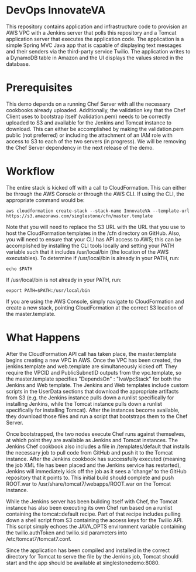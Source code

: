 DevOps InnovateVA
=================
This repository contains application and infrastructure code to provision an AWS VPC with a Jenkins server that polls this repository and a Tomcat application server that executes the application code.  The application is a simple Spring MVC Java app that is capable of displaying text messages and their senders via the third-party service Twilio.  The application writes to a DynamoDB table in Amazon and the UI displays the values stored in the database.

Prerequisites
=================
This demo depends on a running Chef Server with all the necessary cookbooks already uploaded.  Additionally, the validation key that the Chef Client uses to bootstrap itself (validation.pem) needs to be correctly uploaded to S3 and available for the Jenkins and Tomcat instance to download.  This can either be accomplished by making the validation.pem public (not preferred) or including the attachment of an IAM role with access to S3 to each of the two servers (in progress). We will be removing the Chef Server dependency in the next release of the demo.

Workflow
=================
The entire stack is kicked off with a call to CloudFormation.  This can either be through the AWS Console or through the AWS CLI.  If using the CLI, the appropriate command would be: 

```aws cloudformation create-stack --stack-name InnovateVA --template-url https://s3.amazonaws.com/singlestone/cfn/master.template```

Note that you will need to replace the S3 URL with the URL that you use to host the CloudFormation templates in the /cfn directory on GitHub.  Also, you will need to ensure that your CLI has API access to AWS; this can be accomplished by installing the CLI tools locally and setting your PATH variable such that it includes /usr/local/bin (the location of the AWS executables).  To determine if /usr/local/bin is already in your PATH, run:

```echo $PATH```

If /usr/local/bin is not already in your PATH, run:

```export PATH=$PATH:/usr/local/bin```

If you are using the AWS Console, simply navigate to CloudFormation and create a new stack, pointing CloudFormation at the correct S3 location of the master.template.

What Happens
=================
After the CloudFormation API call has taken place, the master.template begins creating a new VPC in AWS.  Once the VPC has been created, the jenkins.template and web.template are simultaneously kicked off.  They require the VPCID and PublicSubnetID outputs from the vpc.template, so the master.template specifies "DependsOn" : "IvaVpcStack" for both the Jenkins and Web template. The Jenkins and Web templates include custom scripts in the UserData sections that download the appropriate artifacts from S3 (e.g. the Jenkins instance pulls down a runlist specifically for installing Jenkins, while the Tomcat instance pulls down a runlist specifically for installing Tomcat). After the instances become available, they download those files and run a script that bootstraps them to the Chef Server.  

Once bootstrapped, the two nodes execute Chef runs against themselves, at which point they are available as Jenkins and Tomcat instances.  The Jenkins Chef cookbook also includes a file in /templates/default that installs the necessary job to pull code from GitHub and push it to the Tomcat instance.  After the Jenkins cookbook has successfully executed (meaning the job XML file has been placed and the Jenkins service has restarted), Jenkins will immediately kick off the job as it sees a 'change' to the GitHub repository that it points to.  This initial build should complete and push ROOT.war to /usr/share/tomcat7/webapps/ROOT.war on the Tomcat instance.  

While the Jenkins server has been building itself with Chef, the Tomcat instance has also been executing its own Chef run based on a runlist containing the tomcat::default recipe.  Part of that recipe includes pulling down a shell script from S3 containing the access keys for the Twilio API.  This script simply echoes the JAVA_OPTS environment variable containing the twilio.authToken and twilio.sid parameters into /etc/tomcat7/tomcat7.conf.

Since the application has been compiled and installed in the correct directory for Tomcat to serve the file by the Jenkins job, Tomcat should start and the app should be available at singlestonedemo:8080.
